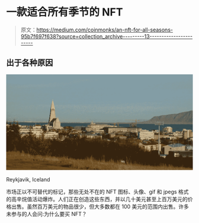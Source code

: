 # 一款适合所有季节的 NFT

> 原文：<https://medium.com/coinmonks/an-nft-for-all-seasons-95b7f697f638?source=collection_archive---------13----------------------->

## 出于各种原因

![](img/6ab69f6852e1b876745228a7be575727.png)

Reykjavik, Iceland

市场正以不可替代的标记，那些无处不在的 NFT 图标、头像、gif 和 jpegs 格式的高辛烷值活动爆炸。人们正在创造这些东西，并以几十美元甚至上百万美元的价格出售。虽然百万美元的物品很少，但大多数都在 100 美元的范围内出售。许多未参与的人会问:为什么要买 NFT？